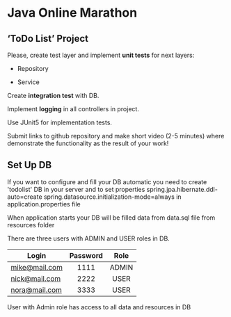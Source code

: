 # Java Online Marathon
## ‘ToDo List’ Project

Please, create test layer and implement **unit tests** for next layers:

-  Repository

-  Service

Create **integration test** with DB.

Implement **logging** in all controllers in project.

Use JUnit5 for implementation tests.

Submit links to github repository and make short video (2-5 minutes) where demonstrate the functionality as the result of your work!


## Set Up DB

If you want to configure and fill your DB automatic you need to create 'todolist' DB in your server and to set properties 
spring.jpa.hibernate.ddl-auto=create
spring.datasource.initialization-mode=always
in application.properties file

When application starts your DB will be filled data from data.sql file from resources folder

There are three users with ADMIN and USER roles in DB.

| Login         | Password | Role  |
| ------------- |:--------:|:-----:|
| mike@mail.com | 1111     | ADMIN |
| nick@mail.com | 2222     | USER  |
| nora@mail.com | 3333     | USER  |

User with Admin role has access to all data and resources in DB
